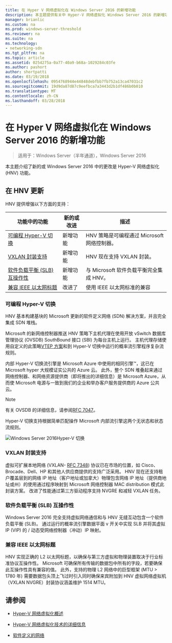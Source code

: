 ```yaml
---
title: 在 Hyper V 网络虚拟化在 Windows Server 2016 的新增功能
description: 本主题提供有关中 Hyper-V 网络虚拟化 Windows Server 2016 的新增功能的信息
manager: brianlic
ms.custom: na
ms.prod: windows-server-threshold
ms.reviewer: na
ms.suite: na
ms.technology:
- networking-sdn
ms.tgt_pltfrm: na
ms.topic: article
ms.assetid: 0254275a-0a77-40a9-b68a-1029284c03fe
ms.author: pashort
author: shortpatti
ms.date: 03/19/2018
ms.openlocfilehash: 0954768944e44848debfbb7fb752a13ca47031c2
ms.sourcegitcommit: 19d9da87d87c9eefbca7a3443d2b1df486b0b010
ms.translationtype: MT
ms.contentlocale: zh-CN
ms.lasthandoff: 03/28/2018
---
```

# <a name="whats-new-in-hyper-v-network-virtualization-in-windows-server-2016"></a>在 Hyper V 网络虚拟化在 Windows Server 2016 的新增功能

>适用于：Windows Server（半年通道），Windows Server 2016

本主题介绍了新的或 Windows Server 2016 中的更改是 Hyper-V 网络虚拟化 (HNV) 功能。  
  
## <a name="BKMK_IPAM2012R2"></a>在 HNV 更新  
HNV 提供增强以下方面的支持：  
  
|功能中的功能|新的或改进|描述|  
|--------------------------|-------------------|---------------|  
|[可编程 Hyper-V 切换](../../../sdn/technologies/hyper-v-network-virtualization/../../../sdn/technologies/hyper-v-network-virtualization/../../../sdn/technologies/hyper-v-network-virtualization/../../../sdn/technologies/hyper-v-network-virtualization/whats-new-hyperv-network-virtualization-windows-server.md#SDN)|新增功能|HNV 策略是可编程通过 Microsoft 网络控制器。|  
|[VXLAN 封装支持](../../../sdn/technologies/hyper-v-network-virtualization/../../../sdn/technologies/hyper-v-network-virtualization/../../../sdn/technologies/hyper-v-network-virtualization/../../../sdn/technologies/hyper-v-network-virtualization/whats-new-hyperv-network-virtualization-windows-server.md#VXLAN)|新增功能|HNV 现在支持 VXLAN 封装。|  
|[软件负载平衡 (SLB) 互操作性](../../../sdn/technologies/hyper-v-network-virtualization/../../../sdn/technologies/hyper-v-network-virtualization/../../../sdn/technologies/hyper-v-network-virtualization/../../../sdn/technologies/hyper-v-network-virtualization/whats-new-hyperv-network-virtualization-windows-server.md#SLB)|新增功能|与 Microsoft 软件负载平衡完全集成 HNV。|  
|[兼容 IEEE 以太网标题](../../../sdn/technologies/hyper-v-network-virtualization/../../../sdn/technologies/hyper-v-network-virtualization/../../../sdn/technologies/hyper-v-network-virtualization/../../../sdn/technologies/hyper-v-network-virtualization/whats-new-hyperv-network-virtualization-windows-server.md#L2)|改进了|使用 IEEE 以太网标准的兼容|  
  
### <a name="SDN"></a>可编程 Hyper-V 切换  
HNV 基本构建基块的 Microsoft 更新的软件定义网络 (SDN) 解决方案，并且完全集成 SDN 堆栈。  
  
Microsoft 的新网络控制器推送 HNV 策略下主机代理在使用开放 vSwitch 数据库管理协议 (OVSDB) SouthBound 接口 (SBI) 为每台主机上运行。 主机代理存储使用自定义的此策略[VTEP 方案](https://github.com/openvswitch/ovs/blob/master/vtep/vtep.ovsschema)和到 Hyper-V 切换中运行的概率流引擎程序复杂流规则。  
  
内部 Hyper-V 切换流引擎是 Microsoft Azure 中使用的相同引擎&trade;，这已在 Microsoft hyper 大规模证实公共的 Azure 云。 此外，整个 SDN 堆叠起来通过网络控制器、和网络资源提供商（即将推出的详细信息）是 Microsoft Azure，从而使 Microsoft 电源与一致到我们的企业和举办客户服务提供商的 Azure 公共云。  
  
> [!NOTE]  
> 有关 OVSDB 的详细信息，请参阅[RFC 7047](http://www.rfc-editor.org/info/rfc7047)。  
  
Hyper-V 切换支持根据简单匹配操作 Microsoft 内部流引擎这两个无状态和状态流规则。  
 
![Windows Server 2016Hyper-V 切换](../../../media/what-s-new-in-hyper-v-network-virtualization-in-windows-server/HNVOverview.png)  
  
### <a name="VXLAN"></a>VXLAN 封装支持  
虚拟可扩展本地网络 (VXLAN- [RFC 7348](http://www.rfc-editor.org/info/rfc7348)) 协议已在市场的位置，如 Cisco、Brocade、Dell、HP 和其他人供应商提供的支持广泛采用。 HNV 现在还支持租户覆盖层到的网络 IP 地址（客户地址或加拿大）物理包含网络 IP 地址（提供商地址或州）的使用通过程序映射到 Microsoft 网络控制器 MAC distribution 模式此封装方案。 改进了性能通过第三方驱动程序支持 NVGRE 和减轻 VXLAN 任务。  
  
### <a name="SLB"></a>软件负载平衡 (SLB) 互操作性  
Windows Server 2016 完全支持虚拟网络通信和与 HNV 无缝互动包含一个软件负载平衡 (SLB)。 通过运行的概率流引擎数据平面 v 开关中实现 SLB 并将其虚拟 IP (VIP) 的 / 动态受网络控制器（冲动）IP 映射。  
  
### <a name="L2"></a>兼容 IEEE 以太网标题  
HNV 实现正确的 L2 以太网标题，以确保与第三方虚拟和物理装置取决于行业标准协议互操作性。 Microsoft 可确保所有传输的数据包中所有的字段，若要确保此互操作性具有兼容的值。 此外，支持的物理 L2 网络中的巨型框架 (MTU > 1780 年) 需要数据包头顶上飞过时引入同时确保来宾附加到 HNV 虚拟网络虚拟机（VXLAN NVGRE）封装协议涵盖维护 1514 MTU。  
  
## <a name="see-also"></a>请参阅  
  
-   [Hyper-V 网络虚拟化概述](hyperv-network-virtualization-overview-windows-server.md)  
  
-   [Hyper-V 网络虚拟化技术的详细信息](hyperv-network-virtualization-technical-details-windows-server.md)  
  
-   [软件定义的网络](../../Software-Defined-Networking--SDN-.md)  
  
